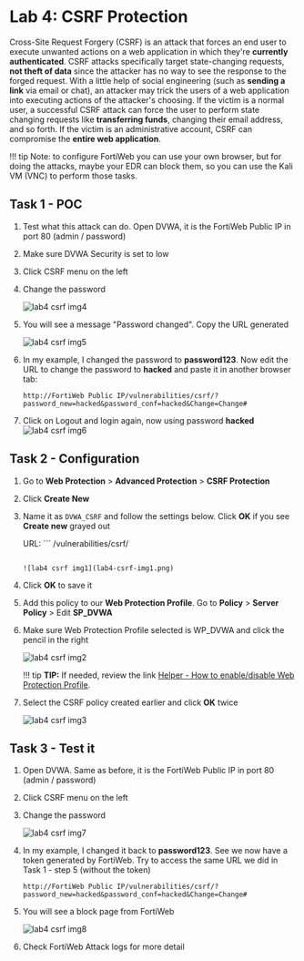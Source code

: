 # Lab 4: CSRF Protection

Cross-Site Request Forgery (CSRF) is an attack that forces an end user to execute unwanted actions on a web application in which they're **currently authenticated**. CSRF attacks specifically target state-changing requests, **not theft of data** since the attacker has no way to see the response to the forged request. With a little help of social engineering (such as **sending a link** via email or chat), an attacker may trick the users of a web application into executing actions of the attacker's choosing. If the victim is a normal user, a successful CSRF attack can force the user to perform state changing requests like **transferring funds**, changing their email address, and so forth. If the victim is an administrative account, CSRF can compromise the **entire web application**.

!!! tip
    Note: to configure FortiWeb you can use your own browser, but for doing the attacks, maybe your EDR can block them, so you can use the Kali VM (VNC) to perform those tasks.

## Task 1 - POC
1. Test what this attack can do. Open DVWA, it is the FortiWeb Public IP in port 80 (admin / password)
2. Make sure DVWA Security is set to low
2. Click CSRF menu on the left
3. Change the password

    ![lab4 csrf img4](lab4-csrf-img4.png)

4. You will see a message "Password changed". Copy the URL generated

    ![lab4 csrf img5](lab4-csrf-img5.png)

5. In my example, I changed the password to **password123**. Now edit the URL to change the password to **hacked** and paste it in another browser tab:

    ```
    http://FortiWeb Public IP/vulnerabilities/csrf/?password_new=hacked&password_conf=hacked&Change=Change#
    ``` 

6. Click on Logout and login again, now using password **hacked**
    ![lab4 csrf img6](lab4-csrf-img6.png)


## Task 2 - Configuration
1. Go to **Web Protection** > **Advanced Protection** > **CSRF Protection**
2. Click **Create New**
3. Name it as ``` DVWA_CSRF ``` and follow the settings below. Click **OK** if you see **Create new** grayed out

    URL: ```
    /vulnerabilities/csrf/ 
    ``` 

    ![lab4 csrf img1](lab4-csrf-img1.png)

4. Click **OK** to save it
5. Add this policy to our **Web Protection Profile**. Go to **Policy** > **Server Policy** > Edit **SP_DVWA**
6. Make sure Web Protection Profile selected is WP_DVWA and click the pencil in the right

    ![lab4 csrf img2](lab4-csrf-img2.png)

    !!! tip
        **TIP:** If needed, review the link [Helper - How to enable/disable Web Protection Profile](https://docs.amerintlxperts.com/cloud/FortiWeb/90-enable-disableWeb%20Protection%20Profile%20for%20DVWA/).
        
7. Select the CSRF policy created earlier and click **OK** twice

    ![lab4 csrf img3](lab4-csrf-img3.png)

## Task 3 - Test it
1. Open DVWA. Same as before, it is the FortiWeb Public IP in port 80 (admin / password)
2. Click CSRF menu on the left
3. Change the password

    ![lab4 csrf img7](lab4-csrf-img7.png)

4. In my example, I changed it back to **password123**. See we now have a token generated by FortiWeb. Try to access the same URL we did in Task 1 - step 5 (without the token)

    ``` http://FortiWeb Public IP/vulnerabilities/csrf/?password_new=hacked&password_conf=hacked&Change=Change# ``` 

5. You will see a block page from FortiWeb

    ![lab4 csrf img8](lab4-csrf-img8.png)

6. Check FortiWeb Attack logs for more detail
